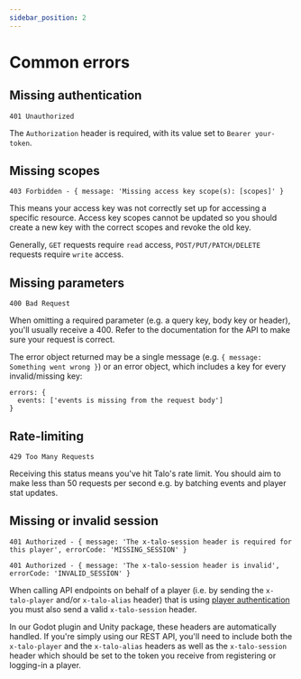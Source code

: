 ```yaml
---
sidebar_position: 2
---
```


# Common errors

## Missing authentication

`401 Unauthorized`

The `Authorization` header is required, with its value set to `Bearer your-token`.

## Missing scopes

`403 Forbidden - { message: 'Missing access key scope(s): [scopes]' }`

This means your access key was not correctly set up for accessing a specific resource. Access key scopes cannot be updated so you should create a new key with the correct scopes and revoke the old key.

Generally, `GET` requests require `read` access, `POST/PUT/PATCH/DELETE` requests require `write` access.

## Missing parameters

`400 Bad Request`

When omitting a required parameter (e.g. a query key, body key or header), you'll usually receive a 400. Refer to the documentation for the API to make sure your request is correct.

The error object returned may be a single message (e.g. `{ message: Something went wrong }`) or an error object, which includes a key for every invalid/missing key:

```
errors: {
  events: ['events is missing from the request body']
}
```

## Rate-limiting

`429 Too Many Requests`

Receiving this status means you've hit Talo's rate limit. You should aim to make less than 50 requests per second e.g. by batching events and player stat updates.

## Missing or invalid session

`401 Authorized - { message: 'The x-talo-session header is required for this player', errorCode: 'MISSING_SESSION' }`

`401 Authorized - { message: 'The x-talo-session header is invalid', errorCode: 'INVALID_SESSION' }`

When calling API endpoints on behalf of a player (i.e. by sending the `x-talo-player` and/or `x-talo-alias` header) that is using [player authentication](https://trytalo.com/players#authentication) you must also send a valid `x-talo-session` header.

In our Godot plugin and Unity package, these headers are automatically handled. If you're simply using our REST API, you'll need to include both the `x-talo-player` and the `x-talo-alias` headers as well as the `x-talo-session` header which should be set to the token you receive from registering or logging-in a player.
